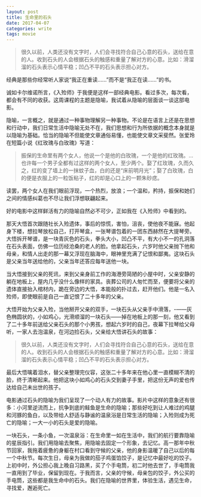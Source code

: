 ```yaml
---
layout: post
title: 生命里的石头
date: 2017-04-07
categories: write
tags: movie
---
```



>很久以前，人类还没有文字时，人们会寻找符合自己心意的石头，送给在意的人。收到石头的人会根据石头的触感和重量了解对方的心意。比如：滑溜溜的石头表示心情平稳；凹凸不平的石头表示担心对方。

经典是那些你经常听人家说“我正在重读……”而不是“我正在读……”的书。

诚如卡尔维诺所言，《入殓师》于我便是这样一部经典电影。看过多次，每次看，都会有不同的收获。这周课程的主题是隐喻，我试着从隐喻的层面谈一谈这部电影。

隐喻，一言概之，就是通过一种事物理解另一种事物。不论是在语言上还是在思想和行动中，我们日常生活中隐喻无处不在，我们思想和行为所依据的概念本身就是以隐喻为基础。恰当的隐喻不但能使文章通俗易懂，也能使文章文采斐然。张爱玲在短篇小说《红玫瑰与白玫瑰》写道：

>振保的生命里有两个女人，他说一个是他的白玫瑰，一个是他的红玫瑰。…也许每一个男子全都有过这样的两个女人，至少两个。娶了红玫瑰，久而久之，红的变了墙上的一抹蚊子血，白的还是“床前明月光”；娶了白玫瑰，白的便是衣服上的一粒饭粘子，红的却是心口上的一颗朱砂痣。

读罢，两个女人在我们眼前浮现，一个热烈，放浪；一个温和，矜持，振保和她们之间的情感纠葛也不尽让我们浮想联翩起来。

好的电影中这样鲜活有力的隐喻自然必不可少，正如我在《入殓师》中看到的。

那天大悟首次跟随社长入殓遗体，事后的惊慌，害怕，沮丧，使他夜不能寐。他起身下楼，想拉琴放松自己，打开琴盒，一张琴谱包着的一团东西赫然在大提琴旁。大悟拆开琴谱，是一块青灰色的石头，拳头大小，凹凸不平，有大小不一的孔洞落在石头表面，仿佛一位历经沧桑的老人的脸。他拿起石头，六岁时他父亲抛下他和母亲，和情人出走的那一幕又浮现在脑海中，眼神里充满了记恨和鄙夷。这块石头是父亲当年送给他的，父亲当年还答应每年送他一块。

当大悟接到父亲的死讯，来到父亲身前工作的海港旁简陋的小屋中时，父亲安静的躺在地板上，屋内几乎没什么像样的家具。丧葬公司的人匆忙而至，便要将父亲的遗体直接抬入棺材内，跪在旁边的大悟，本能般的扑过去，赶开他们。他是一名入殓师，即使眼前是自己一直记恨了二十多年的父亲。

大悟开始为父亲入殓，当他掰开父亲的双手，一块石头从父亲手中滑落，-——灰色椭圆状的，小如鸡心，光滑顺溜的一块石头——掉在地板上的那一刻，他又看到了二十多年前送给父亲石头的那个小男孩，想起六岁时的自己，夜幕下拉琴给父母听，一家人去泡温泉，在河边捡石头，父亲给大悟讲石头的故事：

>很久以前，人类还没有文字时，人们会寻找符合自己心意的石头，送给在意的人。收到石头的人会根据石头的触感和重量了解对方的心意。比如：滑溜溜的石头表示心情平稳；凹凸不平的石头表示担心对方。


最后大悟噙着泪水，替父亲整理完仪容，这张二十多年来在他心里一直模糊不清的脸，终于清晰起来。他把这块小如鸡心的石头交到妻子手里，把这份无声的爱也传达给自己未出世的孩子。

电影通过石头的隐喻为我们呈现了一个动人有力的故事。影片中这样的意象还有很多：小河里逆流而上，抗争到底的鲑鱼是生命的隐喻；那些好吃到让人难过的鸡腿和河豚的鱼白，以及带给人舒适与静谧的温泉浴是日常生活的隐喻；入殓则成为死亡的隐喻；一大一小的石头是爱的隐喻。

一块石头，一条小鱼，一次温泉浴：在生命里一如在生活中，我们的航行要靠隐喻的星辰指引。我们用隐喻去聚焦，用隐喻去固定一个形象，去记忆。高一那年中秋节回家，我拖着疲惫的身躯在村口看到守候的父亲，他的身影温暖了自己以后的每一个中秋节。每次生日，母亲为我做的茄子鸡蛋馅饺子，是记忆中最好吃的饺子。上初中时，外公担心我上晚自习路黑，买了个手电筒，初二时他去世了，手电筒我一直用到了毕业，保留到现在。于我而言，父亲的守候，母亲包的饺子，外公买的手电筒，这些都是我生命中的石头。我们在隐喻的世界里，体验生活，遇见生命，寻找爱，邂逅死亡。